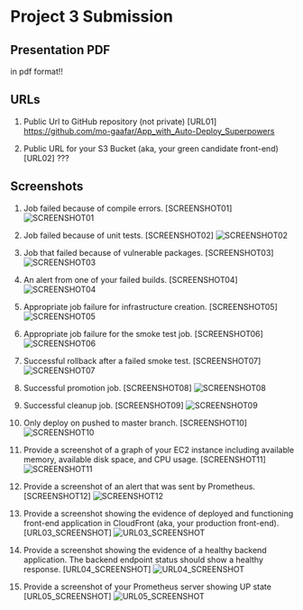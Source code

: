 # Project 3 Submission

## Presentation PDF

in pdf format!!

## URLs

1. Public Url to GitHub repository (not private) [URL01]
<https://github.com/mo-gaafar/App_with_Auto-Deploy_Superpowers>

2. Public URL for your S3 Bucket (aka, your green candidate front-end) [URL02]
???

## Screenshots

1. Job failed because of compile errors. [SCREENSHOT01]
![SCREENSHOT01](screenshots/SCREENSHOT01.png)

2. Job failed because of unit tests. [SCREENSHOT02]
![SCREENSHOT02](screenshots/SCREENSHOT02.png)

3. Job that failed because of vulnerable packages. [SCREENSHOT03]
![SCREENSHOT03](screenshots/SCREENSHOT03.png)

4. An alert from one of your failed builds. [SCREENSHOT04]
![SCREENSHOT04](screenshots/SCREENSHOT04.png)

5. Appropriate job failure for infrastructure creation. [SCREENSHOT05]
![SCREENSHOT05](screenshots/SCREENSHOT05.png)

6. Appropriate job failure for the smoke test job. [SCREENSHOT06]
![SCREENSHOT06](screenshots/SCREENSHOT06.png)

7. Successful rollback after a failed smoke test. [SCREENSHOT07]
![SCREENSHOT07](screenshots/SCREENSHOT07.png)

8. Successful promotion job. [SCREENSHOT08]
![SCREENSHOT08](screenshots/SCREENSHOT08.png)

9. Successful cleanup job. [SCREENSHOT09]
![SCREENSHOT09](screenshots/SCREENSHOT09.png)

10. Only deploy on pushed to master branch. [SCREENSHOT10]
![SCREENSHOT10](screenshots/SCREENSHOT10.png)

11. Provide a screenshot of a graph of your EC2 instance including available memory, available disk space, and CPU usage. [SCREENSHOT11]
![SCREENSHOT11](screenshots/SCREENSHOT11.png)

12. Provide a screenshot of an alert that was sent by Prometheus. [SCREENSHOT12]
![SCREENSHOT12](screenshots/SCREENSHOT12.png)

13. Provide a screenshot showing the evidence of deployed and functioning front-end application in CloudFront (aka, your production front-end). [URL03_SCREENSHOT]
![URL03_SCREENSHOT](screenshots/URL03_SCREENSHOT.png)

14. Provide a screenshot showing the evidence of a healthy backend application. The backend endpoint status should show a healthy response. [URL04_SCREENSHOT]
![URL04_SCREENSHOT](screenshots/URL04_SCREENSHOT.png)

15. Provide a screenshot of your Prometheus server showing UP state [URL05_SCREENSHOT]
![URL05_SCREENSHOT](screenshots/URL05_SCREENSHOT.png)
